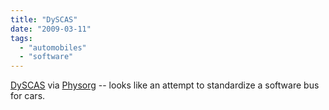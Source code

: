 ```yaml
---
title: "DySCAS"
date: "2009-03-11"
tags: 
  - "automobiles"
  - "software"
---
```


[DySCAS](http://www.dyscas.org/) via [Physorg](http://www.physorg.com/news154192818.html) -- looks like an attempt to standardize a software bus for cars.

